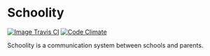 # Schoolity

[![Image Travis CI](https://travis-ci.org/m-alow/schoolity.svg?branch=master)](https://travis-ci.org/m-alow/schoolity)
[![Code Climate](https://codeclimate.com/github/m-alow/schoolity/badges/gpa.svg)](https://codeclimate.com/github/m-alow/schoolity)

Schoolity is a communication system between schools and parents.
